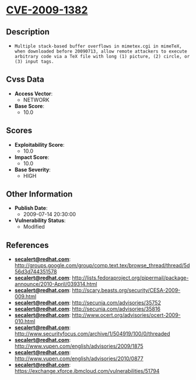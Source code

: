 
# [CVE-2009-1382](https://cve.mitre.org/cgi-bin/cvename.cgi?name=CVE-2009-1382)

## Description

- `Multiple stack-based buffer overflows in mimetex.cgi in mimeTeX, when downloaded before 20090713, allow remote attackers to execute arbitrary code via a TeX file with long (1) picture, (2) circle, or (3) input tags.`

## Cvss Data

- **Access Vector**:
  - NETWORK
- **Base Score**:
  - 10.0

## Scores

- **Exploitability Score**:
  - 10.0
- **Impact Score**:
  - 10.0
- **Base Severity**:
  - HIGH

## Other Information

- **Publish Date**:
  - 2009-07-14 20:30:00
- **Vulnerability Status**:
  - Modified

## References

- **secalert@redhat.com**: http://groups.google.com/group/comp.text.tex/browse_thread/thread/5d56d3d744351578
- **secalert@redhat.com**: http://lists.fedoraproject.org/pipermail/package-announce/2010-April/039314.html
- **secalert@redhat.com**: http://scary.beasts.org/security/CESA-2009-009.html
- **secalert@redhat.com**: http://secunia.com/advisories/35752
- **secalert@redhat.com**: http://secunia.com/advisories/35816
- **secalert@redhat.com**: http://www.ocert.org/advisories/ocert-2009-010.html
- **secalert@redhat.com**: http://www.securityfocus.com/archive/1/504919/100/0/threaded
- **secalert@redhat.com**: http://www.vupen.com/english/advisories/2009/1875
- **secalert@redhat.com**: http://www.vupen.com/english/advisories/2010/0877
- **secalert@redhat.com**: https://exchange.xforce.ibmcloud.com/vulnerabilities/51794
